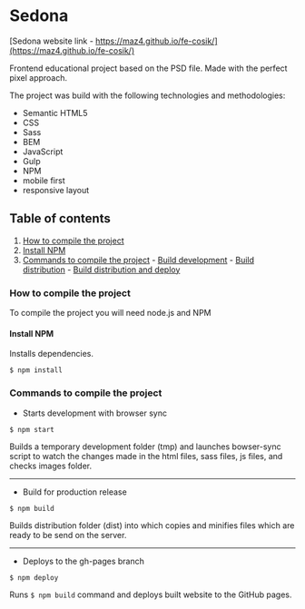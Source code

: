 # Sedona

[Sedona website link - https://maz4.github.io/fe-cosik/](https://maz4.github.io/fe-cosik/)

Frontend educational project based on the PSD file. Made with the perfect pixel approach.

The project was build with the following technologies and methodologies:
- Semantic HTML5
- CSS
- Sass
- BEM
- JavaScript
- Gulp
- NPM
- mobile first
- responsive layout

## Table of contents
1. [How to compile the project](#install)
  1. [Install NPM](#npm)
  2. [Commands to compile the project](#compile)
    - [Build development](#dev)
    - [Build distribution](#dist)
    - [Build distribution and deploy](#deploy)


### How to compile the project <a name="install"></a>
To compile the project you will need node.js and NPM

#### Install NPM<a name="npm"></a>
Installs dependencies.

`$ npm install`

### Commands to compile the project <a name="compile"></a>

- Starts development with browser sync <a name="dev"></a>

`$ npm start`

Builds a temporary development folder (tmp) and launches bowser-sync script to watch the changes made in the html files, sass files, js files, and checks images folder.
___

- Build for production release <a name="dist"></a>

`$ npm build`

Builds distribution folder (dist) into which copies and minifies files which are ready to be send on the server.
____

- Deploys to the gh-pages branch <a name="deploy"></a>

`$ npm deploy`

Runs `$ npm build` command and deploys built website to the GitHub pages.
